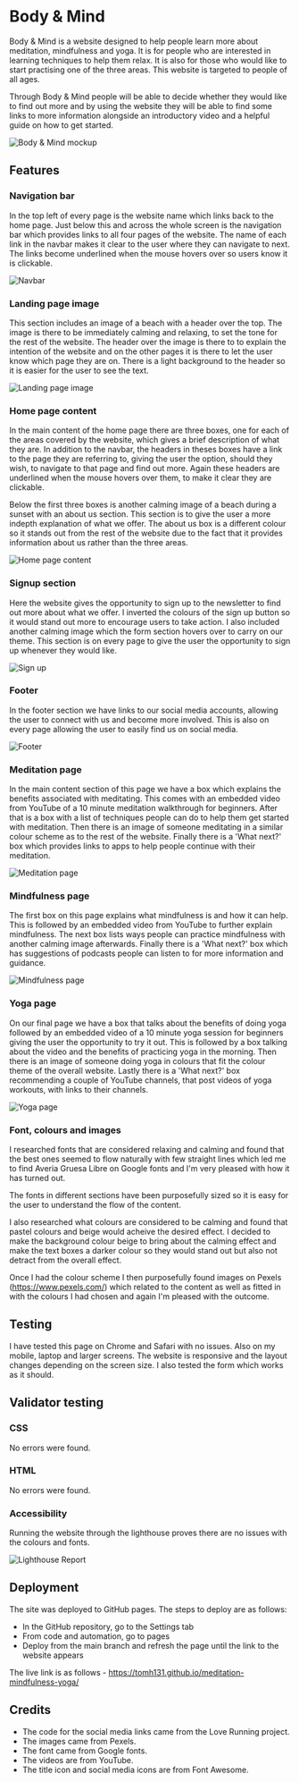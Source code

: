 # Body & Mind
Body & Mind is a website designed to help people learn more about meditation, mindfulness and yoga. It is for people who are interested in learning techniques to help them relax. It is also for those who would like to start practising one of the three areas. This website is targeted to people of all ages.

Through Body & Mind people will  be able to decide whether they would like to find out more and by using the website they will be able to find some links to more information alongside an introductory video and a helpful guide on how to get started.

![Body & Mind mockup](assets/images/body-&-mind-mockup.png)

## Features

### Navigation bar

In the top left of every page is the website name which links back to the home page. Just below this and across the whole screen is the navigation bar which provides links to all four pages of the website. The name of each link in the navbar makes it clear to the user where they can navigate to next. The links become underlined when the mouse hovers over so users know it is clickable.

![Navbar](assets/images/navbar.png)

### Landing page image

This section includes an image of a beach with a header over the top. The image is there to be immediately calming and relaxing, to set the tone for the rest of the website. The header over the image is there to to explain the intention of the website and on the other pages it is there to let the user know which page they are on. There is a light background to the header so it is easier for the user to see the text.

![Landing page image](assets/images/landing-page-image.png)

### Home page content

In the main content of the home page there are three boxes, one for each of the areas covered by the website, which gives a brief description of what they are. In addition to the navbar, the headers in theses boxes have a link to the page they are referring to, giving the user the option, should they wish, to navigate to that page and find out more. Again these headers are underlined when the mouse hovers over them, to make it clear they are clickable. 

Below the first three boxes is another calming image of a beach during a sunset with an about us section. This section is to give the user a more indepth explanation of what we offer. The about us box is a different colour so it stands out from the rest of the website due to the fact that it provides information about us rather than the three areas.

![Home page content](assets/images/homepage-content.png)

### Signup section

Here the website gives the opportunity to sign up to the newsletter to find out more about what we offer. I inverted the colours of the sign up button so it would stand out more to encourage users to take action. I also included another calming image which the form section hovers over to carry on our theme. This section is on every page to give the user the opportunity to sign up whenever they would like. 

![Sign up](assets/images/signup.png)

### Footer

In the footer section we have links to our social media accounts, allowing the user to connect with us and become more involved. This is also on every page allowing the user to easily find us on social media.

![Footer](assets/images/footer.png)

### Meditation page

In the main content section of this page we have a box which explains the benefits associated with meditating. This comes with an embedded video from YouTube of a 10 minute meditation walkthrough for beginners. After that is a box with a list of techniques people can do to help them get started with meditation. Then there is an image of someone meditating in a similar colour scheme as to the rest of the website. Finally there is a 'What next?' box which provides links to apps to help people continue with their meditation.

![Meditation page](assets/images/meditation.png)

### Mindfulness page

The first box on this page explains what mindfulness is and how it can help. This is followed by an embedded video from YouTube to further explain mindfulness. The next box lists ways people can practice mindfulness with another calming image afterwards. Finally there is a 'What next?' box which has suggestions of podcasts people can listen to for more information and guidance.

![Mindfulness page](assets/images/mindfulness-page.png)

### Yoga page

On our final page we have a box that talks about the benefits of doing yoga followed by an embedded video of a 10 minute yoga session for beginners giving the user the opportunity to try it out. This is followed by a box talking about the video and the benefits of practicing yoga in the morning. Then there is an image of someone doing yoga in colours that fit the colour theme of the overall website. Lastly there is a 'What next?' box recommending a couple of YouTube channels, that post videos of yoga workouts, with links to their channels.

![Yoga page](assets/images/yoga-page.png)

### Font, colours and images

I researched fonts that are considered relaxing and calming and found that the best ones seemed to flow naturally with few straight lines which led me to find Averia Gruesa Libre on Google fonts and I'm very pleased with how it has turned out. 

The fonts in different sections have been purposefully sized so it is easy for the user to understand the flow of the content. 

I also researched what colours are considered to be calming and found that pastel colours and beige would acheive the desired effect. I decided to make the background colour beige to bring about the calming effect and make the text boxes a darker colour so they would stand out but also not detract from the overall effect. 

Once I had the colour scheme I then purposefully found images on Pexels (https://www.pexels.com/) which related to the content as well as fitted in with the colours I had chosen and again I'm pleased with the outcome.

## Testing

I have tested this page on Chrome and Safari with no issues. Also on my mobile, laptop and larger screens. The website is responsive and the layout changes depending on the screen size. I also tested the form which works as it should.

## Validator testing

### CSS

No errors were found.

### HTML

No errors were found.

### Accessibility 

Running the website through the lighthouse proves there are no issues with the colours and fonts.

![Lighthouse Report](assets/images/lighthouse-report.png)

## Deployment

The site was deployed to GitHub pages. The steps to deploy are as follows:
 - In the GitHub repository, go to the Settings tab 
 - From code and automation, go to pages
 - Deploy from the main branch and refresh the page until the link to the website appears 

The live link is as follows - https://tomh131.github.io/meditation-mindfulness-yoga/ 

## Credits

 - The code for the social media links came from the Love Running project.
 - The images came from Pexels.
 - The font came from Google fonts.
 - The videos are from YouTube.
 - The title icon and social media icons are from Font Awesome.